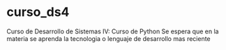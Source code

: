 # curso_ds4
Curso de Desarrollo de Sistemas IV: Curso de Python
Se espera que en la materia se aprenda la tecnologia o lenguaje de desarrollo mas reciente
